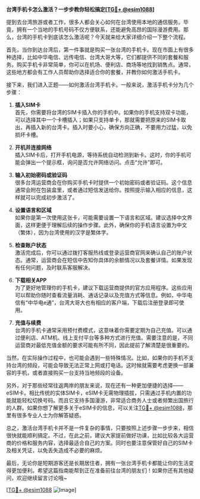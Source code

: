 **台湾手机卡怎么激活？一步步教你轻松搞定[[TG💪+ @esim1088](https://t.me/s/esim1088)]**

提到去台湾旅游或者工作，很多人都会关心如何在台湾使用本地的通信服务。毕竟，拥有一个当地的手机号码不仅方便联系，还能避免高昂的国际漫游费用。那么，台湾的手机卡到底该怎么激活呢？今天就来给大家详细介绍一下整个流程。

首先，当你到达台湾后，第一件事就是购买一张台湾的手机卡。现在市面上有很多种选择，比如中华电信、远传电信、台湾大哥大等，它们都提供不同的套餐和服务。购买手机卡非常简单，你可以在机场、便利店、商场等地找到销售点。通常，这些地方都会有工作人员帮助你选择适合你的套餐，并教你如何激活手机卡。

接下来，我们进入正题——如何激活台湾手机卡。一般来说，激活手机卡分为几个步骤：

1. **插入SIM卡**  
   首先，你需要将台湾的SIM卡插入你的手机中。如果你的手机支持双卡功能，可以选择其中一个卡槽插入；如果只支持单卡，那就需要把原来的SIM卡取出，再插入新的台湾卡。插入时要小心，确保方向正确，不要用力过猛，以免损坏卡槽。

2. **开机并连接网络**  
   插入SIM卡后，打开手机电源，等待系统自动检测到新卡。这时，你的手机可能会弹出一个提示框，询问是否允许网络访问。点击“允许”即可。

3. **输入初始密码或验证码**  
   很多台湾运营商会在你购买手机卡时提供一个初始密码或者验证码。这个信息通常会附在包装盒里，或者通过短信发送给你。按照提示输入相应的信息，这样就可以完成初步激活了。

4. **设置语言和区域**  
   如果你是第一次使用这张卡，可能需要设置一下语言和区域。建议选择中文界面，这样更便于理解后续的操作步骤。此外，确保你的手机语言设置为中文（繁体），因为台湾使用的汉字是繁体字。

5. **检查账户状态**  
   激活完成后，你可以通过拨打客服热线或登录运营商官网来确认自己的账户状态。通常，运营商会在短信中告知你具体的余额情况以及套餐详情。如果发现有任何问题，及时联系客服解决。

6. **下载相关APP**  
   为了更好地管理你的手机卡，建议下载运营商提供的官方应用程序。这些应用可以帮助你随时查看流量消耗、通话记录以及充值方式等信息。例如，中华电信有“中华电e通”，台湾大哥大也有相应的客户端，下载后注册登录即可使用。

7. **充值与续费**  
   台湾的手机卡通常采用预付费模式，这意味着你需要定期为自己充值。可以通过便利店、ATM机、线上支付平台等多种方式进行充值。需要注意的是，不同运营商对最低充值金额的要求可能有所不同，因此提前了解清楚是很重要的。

当然，在实际操作过程中，也可能会遇到一些特殊情况。比如，如果你的手机不支持台湾的频段，可能会导致无法正常上网或打电话。这时候就需要考虑更换一部兼容的手机，或者直接购买一台支持当地频段的设备。

另外，对于那些经常往返两岸的朋友来说，现在还有一种更加便捷的选择——eSIM卡。相比传统的实体SIM卡，eSIM卡无需物理插拔，只需通过手机内置的功能就能轻松切换号码。而且它支持多国漫游，非常适合商务人士或者频繁出国旅行的人群。如果你想了解更多关于eSIM卡的信息，可以关注[TG💪+ @esim1088](https://t.me/s/esim1088)，那里有很多专业人士为你解答疑惑。

总之，激活台湾手机卡并不是一件复杂的事情，只要按照上述步骤一步步来，相信很快就能顺利搞定。不过，在此之前，建议大家提前做好功课，比如比较各大运营商的价格和服务内容，选择最适合自己的方案。同时也要注意保管好自己的SIM卡及相关凭证，以免丢失造成不必要的麻烦。

最后，无论你是短期游客还是长期居住者，拥有一张台湾手机卡都能让你的生活变得更加便利。希望这篇指南能帮到正在准备前往台湾的朋友们！如果你还有其他疑问，欢迎继续留言讨论哦~

[[TG💪+ @esim1088](https://t.me/s/esim1088) ![Image](https://i.postimg.cc/4NQfJmqS/Snipaste-2025-05-13-00-14-12.png)]